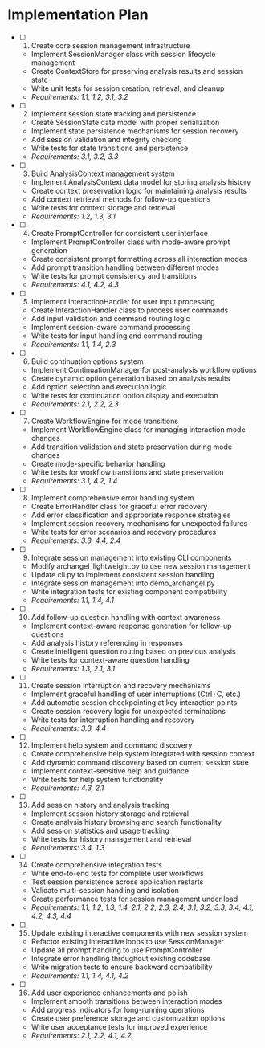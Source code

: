 # Implementation Plan

- [ ] 1. Create core session management infrastructure
  - Implement SessionManager class with session lifecycle management
  - Create ContextStore for preserving analysis results and session state
  - Write unit tests for session creation, retrieval, and cleanup
  - _Requirements: 1.1, 1.2, 3.1, 3.2_

- [ ] 2. Implement session state tracking and persistence
  - Create SessionState data model with proper serialization
  - Implement state persistence mechanisms for session recovery
  - Add session validation and integrity checking
  - Write tests for state transitions and persistence
  - _Requirements: 3.1, 3.2, 3.3_

- [ ] 3. Build AnalysisContext management system
  - Implement AnalysisContext data model for storing analysis history
  - Create context preservation logic for maintaining analysis results
  - Add context retrieval methods for follow-up questions
  - Write tests for context storage and retrieval
  - _Requirements: 1.2, 1.3, 3.1_

- [ ] 4. Create PromptController for consistent user interface
  - Implement PromptController class with mode-aware prompt generation
  - Create consistent prompt formatting across all interaction modes
  - Add prompt transition handling between different modes
  - Write tests for prompt consistency and transitions
  - _Requirements: 4.1, 4.2, 4.3_

- [ ] 5. Implement InteractionHandler for user input processing
  - Create InteractionHandler class to process user commands
  - Add input validation and command routing logic
  - Implement session-aware command processing
  - Write tests for input handling and command routing
  - _Requirements: 1.1, 1.4, 2.3_

- [ ] 6. Build continuation options system
  - Implement ContinuationManager for post-analysis workflow options
  - Create dynamic option generation based on analysis results
  - Add option selection and execution logic
  - Write tests for continuation option display and execution
  - _Requirements: 2.1, 2.2, 2.3_

- [ ] 7. Create WorkflowEngine for mode transitions
  - Implement WorkflowEngine class for managing interaction mode changes
  - Add transition validation and state preservation during mode changes
  - Create mode-specific behavior handling
  - Write tests for workflow transitions and state preservation
  - _Requirements: 3.1, 4.2, 1.4_

- [ ] 8. Implement comprehensive error handling system
  - Create ErrorHandler class for graceful error recovery
  - Add error classification and appropriate response strategies
  - Implement session recovery mechanisms for unexpected failures
  - Write tests for error scenarios and recovery procedures
  - _Requirements: 3.3, 4.4, 2.4_

- [ ] 9. Integrate session management into existing CLI components
  - Modify archangel_lightweight.py to use new session management
  - Update cli.py to implement consistent session handling
  - Integrate session management into demo_archangel.py
  - Write integration tests for existing component compatibility
  - _Requirements: 1.1, 1.4, 4.1_

- [ ] 10. Add follow-up question handling with context awareness
  - Implement context-aware response generation for follow-up questions
  - Add analysis history referencing in responses
  - Create intelligent question routing based on previous analysis
  - Write tests for context-aware question handling
  - _Requirements: 1.3, 2.1, 3.1_

- [ ] 11. Create session interruption and recovery mechanisms
  - Implement graceful handling of user interruptions (Ctrl+C, etc.)
  - Add automatic session checkpointing at key interaction points
  - Create session recovery logic for unexpected terminations
  - Write tests for interruption handling and recovery
  - _Requirements: 3.3, 4.4_

- [ ] 12. Implement help system and command discovery
  - Create comprehensive help system integrated with session context
  - Add dynamic command discovery based on current session state
  - Implement context-sensitive help and guidance
  - Write tests for help system functionality
  - _Requirements: 4.3, 2.1_

- [ ] 13. Add session history and analysis tracking
  - Implement session history storage and retrieval
  - Create analysis history browsing and search functionality
  - Add session statistics and usage tracking
  - Write tests for history management and retrieval
  - _Requirements: 3.4, 1.3_

- [ ] 14. Create comprehensive integration tests
  - Write end-to-end tests for complete user workflows
  - Test session persistence across application restarts
  - Validate multi-session handling and isolation
  - Create performance tests for session management under load
  - _Requirements: 1.1, 1.2, 1.3, 1.4, 2.1, 2.2, 2.3, 2.4, 3.1, 3.2, 3.3, 3.4, 4.1, 4.2, 4.3, 4.4_

- [ ] 15. Update existing interactive components with new session system
  - Refactor existing interactive loops to use SessionManager
  - Update all prompt handling to use PromptController
  - Integrate error handling throughout existing codebase
  - Write migration tests to ensure backward compatibility
  - _Requirements: 1.1, 1.4, 4.1, 4.2_

- [ ] 16. Add user experience enhancements and polish
  - Implement smooth transitions between interaction modes
  - Add progress indicators for long-running operations
  - Create user preference storage and customization options
  - Write user acceptance tests for improved experience
  - _Requirements: 2.1, 2.2, 4.1, 4.2_